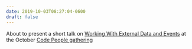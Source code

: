 ```yaml
---
date: 2019-10-03T08:27:04-0600
draft: false
---
```


About to present a short talk on [Working With External Data and Events](z.umn.edu/external_data) at the October [Code People gathering](http://code-people.umn.edu/)

